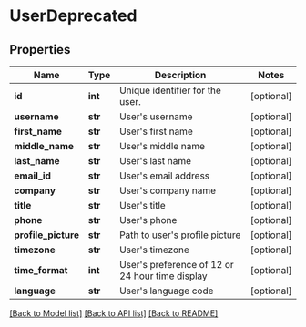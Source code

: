 # UserDeprecated

## Properties
Name | Type | Description | Notes
------------ | ------------- | ------------- | -------------
**id** | **int** | Unique identifier for the user. | [optional] 
**username** | **str** | User&#39;s username | [optional] 
**first_name** | **str** | User&#39;s first name | [optional] 
**middle_name** | **str** | User&#39;s middle name | [optional] 
**last_name** | **str** | User&#39;s last name | [optional] 
**email_id** | **str** | User&#39;s email address | [optional] 
**company** | **str** | User&#39;s company name | [optional] 
**title** | **str** | User&#39;s title | [optional] 
**phone** | **str** | User&#39;s phone | [optional] 
**profile_picture** | **str** | Path to user&#39;s profile picture | [optional] 
**timezone** | **str** | User&#39;s timezone | [optional] 
**time_format** | **int** | User&#39;s preference of 12 or 24 hour time display | [optional] 
**language** | **str** | User&#39;s language code | [optional] 

[[Back to Model list]](../README.md#documentation-for-models) [[Back to API list]](../README.md#documentation-for-api-endpoints) [[Back to README]](../README.md)



